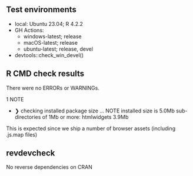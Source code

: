 ## Test environments

* local: Ubuntu 23.04; R 4.2.2
* GH Actions:
  - windows-latest; release
  - macOS-latest; release
  - ubuntu-latest; release, devel
* devtools::check_win_devel()

## R CMD check results

There were no ERRORs or WARNINGs.

1 NOTE

* ❯ checking installed package size ... NOTE
     installed size is  5.0Mb
     sub-directories of 1Mb or more:
       htmlwidgets   3.9Mb

This is expected since we ship a number of browser assets (including .js.map files)

## revdevcheck

No reverse dependencies on CRAN
